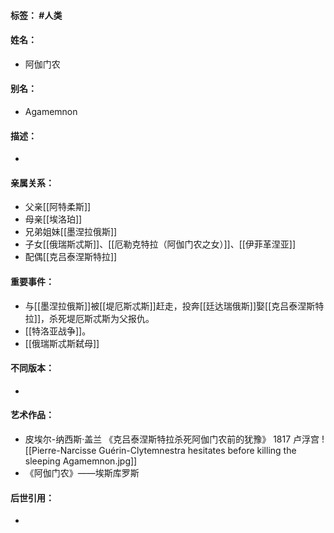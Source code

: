 #### 标签： #人类
#### 姓名：
- 阿伽门农
#### 别名：
- Agamemnon
#### 描述：
- 
#### 亲属关系：
- 父亲[[阿特柔斯]]
- 母亲[[埃洛珀]]
- 兄弟姐妹[[墨涅拉俄斯]]
- 子女[[俄瑞斯忒斯]]、[[厄勒克特拉（阿伽门农之女）]]、[[伊菲革涅亚]]
- 配偶[[克吕泰涅斯特拉]]
#### 重要事件：
- 与[[墨涅拉俄斯]]被[[堤厄斯忒斯]]赶走，投奔[[廷达瑞俄斯]]娶[[克吕泰涅斯特拉]]，杀死堤厄斯忒斯为父报仇。
- [[特洛亚战争]]。
- [[俄瑞斯忒斯弑母]]
#### 不同版本：
- 
#### 艺术作品：
- 皮埃尔-纳西斯·盖兰 《克吕泰涅斯特拉杀死阿伽门农前的犹豫》 1817 卢浮宫
![[Pierre-Narcisse Guérin-Clytemnestra hesitates before killing the sleeping Agamemnon.jpg]]
- 《阿伽门农》——埃斯库罗斯
#### 后世引用：
- 